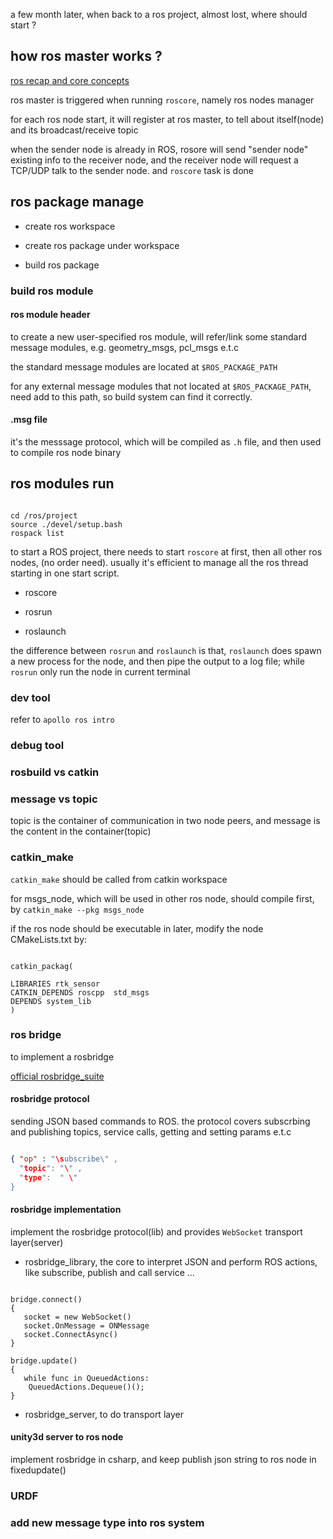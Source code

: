 
a few month later, when back to a ros project, almost lost, where should start ?


## how ros master works ?

[ros recap and core concepts](https://zhuanlan.zhihu.com/p/67442943)

ros master is triggered when running `roscore`, namely ros nodes manager

for each ros node start, it will register at ros master, to tell about itself(node) and its broadcast/receive topic

when the sender node is already in ROS, rosore will send "sender node" existing info to the receiver node, and the receiver node will request a TCP/UDP talk to the sender node. and `roscore` task is done 



## ros package manage

* create ros workspace 

* create ros package under workspace 

* build ros package

### build ros module 

#### ros module header 

to create a new user-specified ros module, will refer/link some standard message modules, e.g. geometry_msgs, pcl_msgs e.t.c

the standard message modules are located at `$ROS_PACKAGE_PATH`

for any external message modules that not located at `$ROS_PACKAGE_PATH`, need add to this path, so build system can find it correctly.

#### .msg file

it's the messsage protocol, which will be compiled as `.h` file, and then used to compile ros node binary


## ros modules run

```shell

cd /ros/project 
source ./devel/setup.bash
rospack list 

```

to start a ROS project, there needs to start `roscore` at first, then all other ros nodes, (no order need). usually it's efficient to manage all the ros thread starting in one start script. 


* roscore 

* rosrun 

* roslaunch

the difference between `rosrun` and `roslaunch` is that,  `roslaunch` does spawn a new process for the node, and then pipe the output to a log file; while `rosrun` only run the node in current terminal 


### dev tool

refer to `apollo ros intro`
### debug tool

### rosbuild vs catkin 

### message vs topic 

topic is the container of communication in two node peers, and message is the content in the container(topic)


### catkin_make 

`catkin_make` should be called from catkin workspace

for msgs_node, which will be used in other ros node, should compile first, by 
`catkin_make --pkg msgs_node`


if the ros node should be executable in later, modify the node CMakeLists.txt by:

```shell

catkin_packag(

LIBRARIES rtk_sensor
CATKIN_DEPENDS roscpp  std_msgs 
DEPENDS system_lib 
)

```



### ros bridge

to implement a rosbridge 

[official rosbridge_suite](https://github.com/RobotWebTools/rosbridge_suite)

#### rosbridge protocol 


sending JSON based commands to ROS. the protocol covers subscrbing and publishing topics, service calls, getting and setting params e.t.c 
 

```JSON

{ "op" : "\subscribe\" ,
  "topic": "\" ,
  "type":  " \" 
}

```

#### rosbridge implementation

implement the rosbridge protocol(lib) and provides `WebSocket` transport layer(server)


* rosbridge_library, the core to interpret JSON and perform ROS actions, like subscribe, publish and call service ...

```shell

bridge.connect()
{
   socket = new WebSocket()
   socket.OnMessage = ONMessage 
   socket.ConnectAsync()
} 

bridge.update()
{
   while func in QueuedActions:
	QueuedActions.Dequeue()();
}

``` 


* rosbridge_server, to do transport layer


#### unity3d server to ros node 

implement rosbridge in csharp, and keep publish json string to ros node in fixedupdate() 

### URDF


### add new message type into ros system











